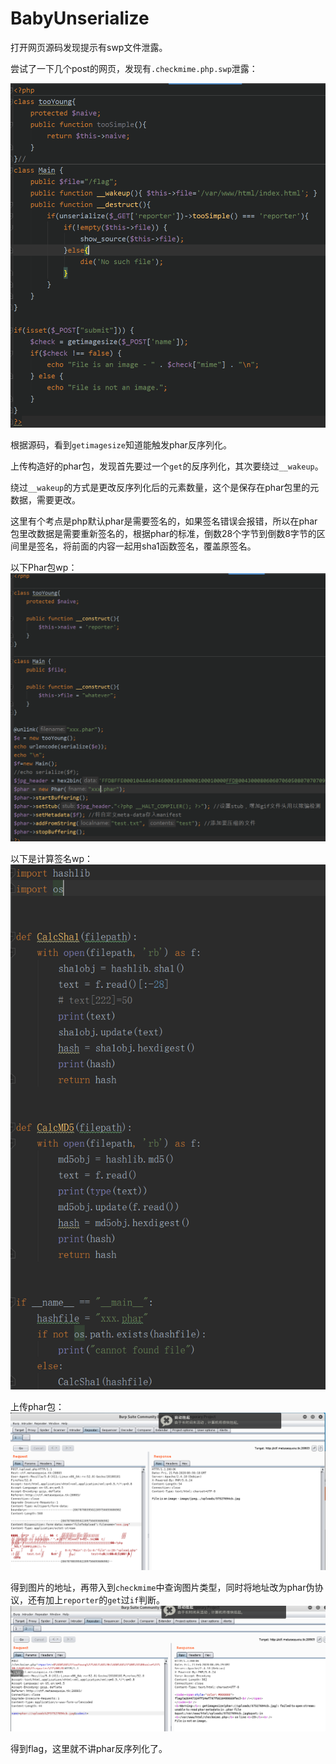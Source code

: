 # BabyUnserialize

打开网页源码发现提示有swp文件泄露。

尝试了一下几个post的网页，发现有`.checkmime.php.swp`泄露：

![1.png](./1.png)

根据源码，看到`getimagesize`知道能触发phar反序列化。

上传构造好的phar包，发现首先要过一个`get`的反序列化，其次要绕过`__wakeup`。

绕过`__wakeup`的方式是更改反序列化后的元素数量，这个是保存在phar包里的元数据，需要更改。

这里有个考点是php默认phar是需要签名的，如果签名错误会报错，所以在phar包里改数据是需要重新签名的，根据phar的标准，倒数28个字节到倒数8字节的区间里是签名，将前面的内容一起用sha1函数签名，覆盖原签名。

以下Phar包wp：
![2.png](./2.png)

以下是计算签名wp：
![3.png](./3.png)

上传phar包：
![4.png](./4.png)

得到图片的地址，再带入到`checkmime`中查询图片类型，同时将地址改为phar伪协议，还有加上`reporter`的`get`过`if`判断。
![5.png](./5.png)

得到flag，这里就不讲phar反序列化了。